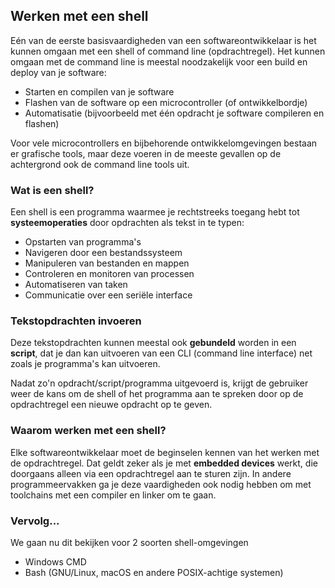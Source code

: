 ## Werken met een shell

Eén van de eerste basisvaardigheden van een softwareontwikkelaar is het kunnen omgaan met een shell of command line (opdrachtregel).
Het kunnen omgaan met de command line is meestal noodzakelijk voor een build en deploy van je software:

* Starten en compilen van je software
* Flashen van de software op een microcontroller (of ontwikkelbordje)
* Automatisatie (bijvoorbeeld met één opdracht je software compileren en flashen)

Voor vele microcontrollers en bijbehorende ontwikkelomgevingen bestaan er grafische tools, maar deze voeren in de meeste gevallen op de achtergrond ook de command line tools uit.

### Wat is een shell?

Een shell is een programma waarmee je rechtstreeks toegang hebt tot **systeemoperaties** door opdrachten als tekst in te typen:

* Opstarten van programma's
* Navigeren door een bestandssysteem
* Manipuleren van bestanden en mappen
* Controleren en monitoren van processen
* Automatiseren van taken
* Communicatie over een seriële interface

### Tekstopdrachten invoeren

Deze tekstopdrachten kunnen meestal ook **gebundeld** worden in een **script**, dat je dan kan uitvoeren van een CLI (command line interface) net zoals je programma's kan uitvoeren.

Nadat zo'n opdracht/script/programma uitgevoerd is, krijgt de gebruiker weer de kans om de shell of het programma aan te spreken door op de opdrachtregel een nieuwe opdracht op te geven.  

### Waarom werken met een shell?

Elke softwareontwikkelaar moet de beginselen kennen van het werken met de opdrachtregel. Dat geldt zeker als je met **embedded devices** werkt, die doorgaans alleen via een opdrachtregel aan te sturen zijn. In andere programmeervakken ga je deze vaardigheden ook nodig hebben om met toolchains met een compiler en linker om te gaan.

### Vervolg...

We gaan nu dit bekijken voor 2 soorten shell-omgevingen

* Windows CMD
* Bash (GNU/Linux, macOS en andere POSIX-achtige systemen)
